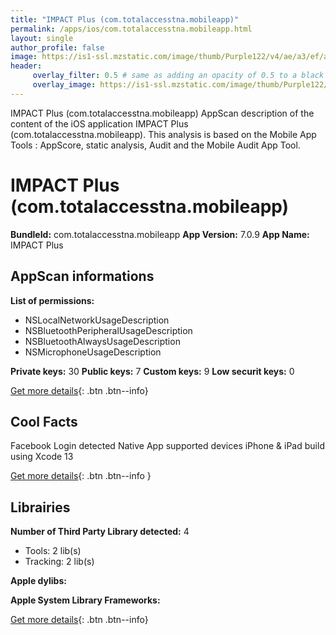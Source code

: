 ```yaml
---
title: "IMPACT Plus (com.totalaccesstna.mobileapp)"
permalink: /apps/ios/com.totalaccesstna.mobileapp.html
layout: single
author_profile: false
image: https://is1-ssl.mzstatic.com/image/thumb/Purple122/v4/ae/a3/ef/aea3ef0c-2bd5-a84b-24fd-3da78f0a1cac/AppIcon-0-0-1x_U007emarketing-0-0-0-7-0-0-sRGB-0-0-0-GLES2_U002c0-512MB-85-220-0-0.png/512x512bb.jpg
header: 
     overlay_filter: 0.5 # same as adding an opacity of 0.5 to a black background
     overlay_image: https://is1-ssl.mzstatic.com/image/thumb/Purple122/v4/ae/a3/ef/aea3ef0c-2bd5-a84b-24fd-3da78f0a1cac/AppIcon-0-0-1x_U007emarketing-0-0-0-7-0-0-sRGB-0-0-0-GLES2_U002c0-512MB-85-220-0-0.png/512x512bb.jpg
---
```

IMPACT Plus (com.totalaccesstna.mobileapp) AppScan description of the content of the iOS application IMPACT Plus (com.totalaccesstna.mobileapp). This analysis is based on the Mobile App Tools : AppScore, static analysis, Audit and the Mobile Audit App Tool.

# IMPACT Plus (com.totalaccesstna.mobileapp)

**BundleId:** com.totalaccesstna.mobileapp
**App Version:** 7.0.9
**App Name:** IMPACT Plus


## AppScan informations 

**List of permissions:** 
- NSLocalNetworkUsageDescription
- NSBluetoothPeripheralUsageDescription
- NSBluetoothAlwaysUsageDescription
- NSMicrophoneUsageDescription
  
  
**Private keys:** 30
**Public keys:** 7
**Custom keys:** 9
**Low securit keys:** 0
  
[Get more details](/pricing.html){: .btn .btn--info}

## Cool Facts

Facebook Login detected
Native App
supported devices iPhone & iPad
build using Xcode 13
  
[Get more details](/pricing.html){: .btn .btn--info }

## Librairies 
**Number of Third Party Library detected:** 4
- Tools: 2 lib(s)
- Tracking: 2 lib(s)


**Apple dylibs:**


**Apple System Library Frameworks:**


  
[Get more details](/pricing.html){: .btn .btn--info}

